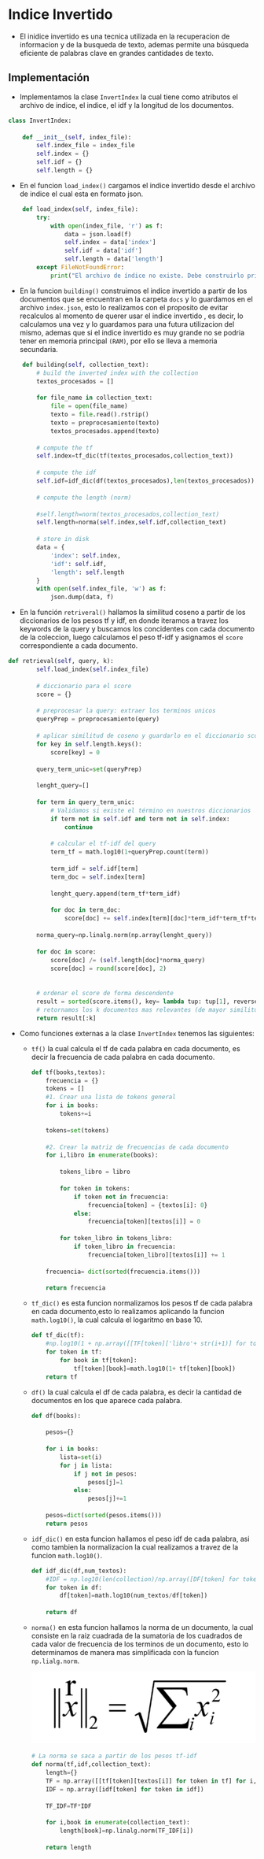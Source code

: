 # Indice Invertido

- El inidice invertido es una tecnica utilizada en la recuperacion de informacion y de la busqueda de texto, ademas permite una búsqueda eficiente de palabras clave en grandes cantidades de texto.

## Implementación

- Implementamos la clase `InvertIndex` la cual tiene como atributos el archivo de indice, el indice, el idf y la longitud de los documentos.

``` python
class InvertIndex: 

    def __init__(self, index_file):
        self.index_file = index_file
        self.index = {}
        self.idf = {}
        self.length = {}
```
- En el funcion `load_index()` cargamos el indice invertido desde el archivo de indice el cual esta en formato json.

``` python
    def load_index(self, index_file):
        try:
            with open(index_file, 'r') as f:
                data = json.load(f)
                self.index = data['index']
                self.idf = data['idf']
                self.length = data['length']
        except FileNotFoundError:
            print("El archivo de índice no existe. Debe construirlo primero usando la función `building`.") 
```

- En la funcion `building()` construimos el indice invertido a partir de los documentos que se encuentran en la carpeta `docs` y lo guardamos en el archivo `index.json`, esto lo realizamos con el proposito de evitar recalculos al momento de querer usar el indice invertido , es decir, lo calculamos una vez y lo guardamos para una futura utilizacion del mismo, ademas que si el indice invertido es muy grande no se podria tener en memoria principal `(RAM)`, por ello se lleva a memoria secundaria.

``` python
    def building(self, collection_text):
        # build the inverted index with the collection
        textos_procesados = []
        
        for file_name in collection_text:
            file = open(file_name)
            texto = file.read().rstrip()
            texto = preprocesamiento(texto)  
            textos_procesados.append(texto) 

        # compute the tf
        self.index=tf_dic(tf(textos_procesados,collection_text))

        # compute the idf
        self.idf=idf_dic(df(textos_procesados),len(textos_procesados))
    
        # compute the length (norm)
        
        #self.length=norm(textos_procesados,collection_text)
        self.length=norma(self.index,self.idf,collection_text)         

        # store in disk
        data = {
            'index': self.index,
            'idf': self.idf,
            'length': self.length
        }
        with open(self.index_file, 'w') as f:
            json.dump(data, f)
```

- En la función `retriveral()` hallamos la similitud coseno a partir de los diccionarios de los pesos tf y idf, en donde iteramos a travez los keywords de la query y buscamos los concidentes con cada documento de la coleccion, luego calculamos el peso tf-idf y asignamos el `score` correspondiente a cada documento.

``` python
def retrieval(self, query, k):
        self.load_index(self.index_file)

        # diccionario para el score
        score = {}

        # preprocesar la query: extraer los terminos unicos
        queryPrep = preprocesamiento(query)

        # aplicar similitud de coseno y guardarlo en el diccionario score
        for key in self.length.keys():
            score[key] = 0

        query_term_unic=set(queryPrep)

        lenght_query=[]

        for term in query_term_unic:
            # Validamos si existe el término en nuestros diccionarios
            if term not in self.idf and term not in self.index:
                continue

            # calcular el tf-idf del query
            term_tf = math.log10(1+queryPrep.count(term))
            
            term_idf = self.idf[term]
            term_doc = self.index[term]
            
            lenght_query.append(term_tf*term_idf)

            for doc in term_doc:
                score[doc] += self.index[term][doc]*term_idf*term_tf*term_idf

        norma_query=np.linalg.norm(np.array(lenght_query))

        for doc in score:
            score[doc] /= (self.length[doc]*norma_query)  
            score[doc] = round(score[doc], 2)      

            
        # ordenar el score de forma descendente
        result = sorted(score.items(), key= lambda tup: tup[1], reverse=True)
        # retornamos los k documentos mas relevantes (de mayor similitud al query)
        return result[:k]

```


- Como funciones externas a la clase `InvertIndex` tenemos las siguientes:

  - `tf()` la cual calcula el tf de cada palabra en cada documento, es decir la frecuencia de cada palabra en cada documento.

    ``` python
    def tf(books,textos):
        frecuencia = {}
        tokens = []
        #1. Crear una lista de tokens general
        for i in books:
            tokens+=i

        tokens=set(tokens)

        #2. Crear la matriz de frecuencias de cada documento
        for i,libro in enumerate(books):

            tokens_libro = libro

            for token in tokens:
                if token not in frecuencia:
                    frecuencia[token] = {textos[i]: 0}
                else:
                    frecuencia[token][textos[i]] = 0

            for token_libro in tokens_libro:
                if token_libro in frecuencia:
                    frecuencia[token_libro][textos[i]] += 1

        frecuencia= dict(sorted(frecuencia.items()))           
                
        return frecuencia
    ```
  - `tf_dic()` es esta funcion normalizamos los pesos tf de cada palabra en cada documento,esto lo realizamos aplicando la funcion `math.log10()`, la cual calcula el logaritmo en base 10.

    ``` python
    def tf_dic(tf):
        #np.log10(1 + np.array([[TF[token]['libro'+ str(i+1)] for token in TF] for i,book in enumerate(collection)]))
        for token in tf:
            for book in tf[token]:
                tf[token][book]=math.log10(1+ tf[token][book])
        return tf  
    ```     

  - `df()` la cual calcula el df de cada palabra, es decir la cantidad de documentos en los que aparece cada palabra.

    ``` python
    def df(books):

        pesos={}

        for i in books:
            lista=set(i)
            for j in lista:
                if j not in pesos:
                    pesos[j]=1
                else:
                    pesos[j]+=1

        pesos=dict(sorted(pesos.items()))            
        return pesos 
    ```
  - `idf_dic()` en esta funcion hallamos el peso idf de cada palabra, asi como tambien la normalizacion la cual realizamos a travez de la funcion `math.log10()`.

    ``` python
    def idf_dic(df,num_textos):
        #IDF = np.log10(len(collection)/np.array([DF[token] for token in DF]))
        for token in df:
            df[token]=math.log10(num_textos/df[token])

        return df
    ```

  - `norma()` en esta funcion hallamos la norma de un documento, la cual consiste en la raiz cuadrada de la sumatoria de los cuadrados de cada valor de frecuencia de los terminos de un documento, esto lo determinamos de manera mas simplificada con la funcion `np.lialg.norm`.

     ![Alt text](image.png)


    ``` python
    # La norma se saca a partir de los pesos tf-idf
    def norma(tf,idf,collection_text):
        length={}
        TF = np.array([[tf[token][textos[i]] for token in tf] for i,tokens in enumerate(collection_text)])
        IDF = np.array([idf[token] for token in idf])
        
        TF_IDF=TF*IDF

        for i,book in enumerate(collection_text):
            length[book]=np.linalg.norm(TF_IDF[i])

        return length
    ```  
